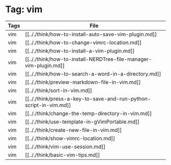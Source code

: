 # Tag: vim
| Tags | File|
|------|-----|
|vim|[[.././think/how-to-install-auto-save-vim-plugin.md]]|
|vim|[[.././think/how-to-change-vimrc-location.md]]|
|vim|[[.././think/how-to-install-a-vim-plugin.md]]|
|vim|[[.././think/how-to-install-NERDTree-file-manager-vim-plugin.md]]|
|vim|[[.././think/how-to-search-a-word-in-a-directory.md]]|
|vim|[[.././think/preview-markdown-file-in-vim.md]]|
|vim|[[.././think/sort-in-vim.md]]|
|vim|[[.././think/press-a-key-to-save-and-run-python-script-in-vim.md]]|
|vim|[[.././think/change-the-temp-directory-in-vim.md]]|
|vim|[[.././think/use-template-in-gVimPortable.md]]|
|vim|[[.././think/create-new-file-in-vim.md]]|
|vim|[[.././think/show-vimrc-location.md]]|
|vim|[[.././think/vim-use-session.md]]|
|vim|[[.././think/basic-vim-tips.md]]|
